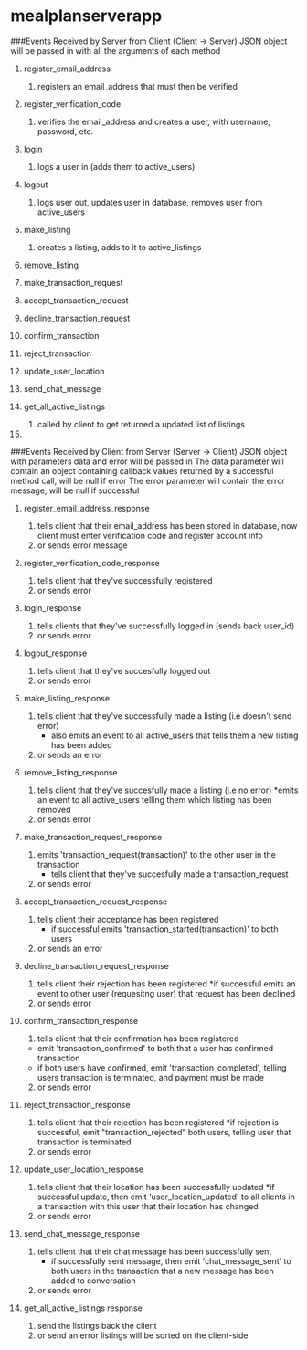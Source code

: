 # mealplanserverapp

###Events Received by Server from Client (Client -> Server)
JSON object will be passed in with all the arguments of each method

1. register_email_address
    1. registers an email_address that must then be verified
2. register_verification_code
    1. verifies the email_address and creates a user, with username, password, etc.
3. login
    1. logs a user in (adds them to active_users)
4. logout
    1. logs user out, updates user in database, removes user from active_users
5. make_listing
    1. creates a listing, adds to it to active_listings
6. remove_listing

7. make_transaction_request
8. accept_transaction_request
9. decline_transaction_request
10. confirm_transaction
11. reject_transaction

12. update_user_location
13. send_chat_message

14. get_all_active_listings
    1. called by client to get returned a updated list of listings
15.


###Events Received by Client from Server (Server -> Client)
JSON object with parameters data and error will be passed in
The data parameter will contain an object containing callback values returned by a successful method call, will be null if error
The error parameter will contain the error message, will be null if successful

1. register_email_address_response
    1. tells client that their email_address has been stored in database, now client must enter verification code and register account info
    2. or sends error message

2. register_verification_code_response
    1. tells client that they've successfully registered
    2. or sends error

3. login_response
    1. tells clients that they've successfully logged in (sends back user_id)
    2. or sends error

4. logout_response
    1. tells client that they've succesfully logged out
    2. or sends error

5. make_listing_response
    1. tells client that they've successfully made a listing (i.e doesn't send error)
        * also emits an event to all active_users that tells them a new listing has been added
    2. or sends an error
6. remove_listing_response
    1. tells client that they've succesfully made a listing (i.e no error)
        *emits an event to all active_users telling them which listing has been removed
    2. or sends error
7. make_transaction_request_response
    1. emits 'transaction_request(transaction)' to the other user in the transaction
        * tells client that they've succesfully made a transaction_request
    2. or sends error

8. accept_transaction_request_response
    1. tells client their acceptance has been registered
        * if successful emits 'transaction_started(transaction)' to both users
    2. or sends an error

9. decline_transaction_request_response
    1. tells client their rejection has been registered
        *if successful emits an event to other user (requesitng user) that request has been declined
    2. or sends error

10. confirm_transaction_response
    1. tells client that their confirmation has been registered
      * emit 'transaction_confirmed' to both that a user has confirmed transaction
      * if both users have confirmed, emit 'transaction_completed', telling users transaction is terminated, and payment must be made
    2. or sends error

11. reject_transaction_response
    1. tells client that their rejection has been registered
        *if rejection is successful, emit "transaction_rejected" both users, telling user that transaction is terminated
    2. or sends error

12. update_user_location_response
    1. tells client that their location has been successfully updated
        *if successful update, then emit 'user_location_updated' to all clients in a transaction with this user that their location has changed
    2. or sends error

13. send_chat_message_response
    1. tells client that their chat message has been successfully sent
        * if successfully sent message, then emit 'chat_message_sent' to both users in the transaction that a new message has been added to conversation
    2. or sends error

14. get_all_active_listings response
    1. send the listings back the client
    2. or send an error
listings will be sorted on the client-side




